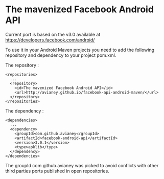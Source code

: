 The mavenized Facebook Android API
==================================

Current port is based on the v3.0 available at https://developers.facebook.com/android/  

To use it in your Android Maven projects you need to add the following repository and dependency to your project pom.xml.  

The repository :  

    <repositories>  
      ...  
      <repository>  
        <id>The mavenized Facebook Android API</id>  
        <url>http://avianey.github.io/facebook-api-android-maven/</url>  
      </repository>  
    </repositories>

The dependency :  

    <dependencies>
      ...
      <dependency>
        <groupId>com.github.avianey</groupId>
        <artifactId>facebook-android-api</artifactId>
        <version>3.0.1</version>
        <type>apklib</type>
      </dependency>
    </dependencies>

The groupId com.github.avianey was picked to avoid conflicts with other third parties ports published in open repositories.
